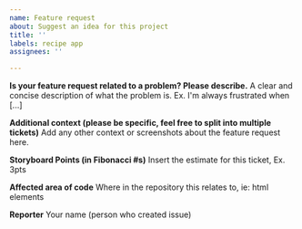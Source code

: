 ```yaml
---
name: Feature request
about: Suggest an idea for this project
title: ''
labels: recipe app
assignees: ''

---
```


**Is your feature request related to a problem? Please describe.**
A clear and concise description of what the problem is. Ex. I'm always frustrated when [...]

**Additional context (please be specific, feel free to split into multiple tickets)**
Add any other context or screenshots about the feature request here.

**Storyboard Points (in Fibonacci #s)**
Insert the estimate for this ticket, Ex. 3pts

**Affected area of code**
Where in the repository this relates to, ie: html elements

**Reporter**
Your name (person who created issue)
